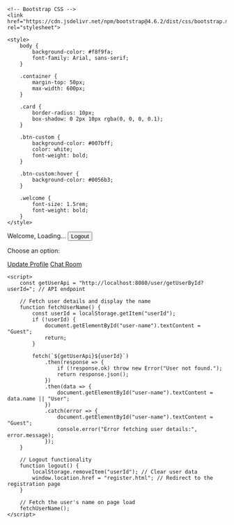 <!DOCTYPE html>
<html lang="en">
<head>
    <meta charset="UTF-8">
    <meta name="viewport" content="width=device-width, initial-scale=1.0">
    <meta http-equiv="X-UA-Compatible" content="ie=edge">
    <title>Profile Page</title>
    
    <!-- Bootstrap CSS -->
    <link href="https://cdn.jsdelivr.net/npm/bootstrap@4.6.2/dist/css/bootstrap.min.css" rel="stylesheet">

    <style>
        body {
            background-color: #f8f9fa;
            font-family: Arial, sans-serif;
        }

        .container {
            margin-top: 50px;
            max-width: 600px;
        }

        .card {
            border-radius: 10px;
            box-shadow: 0 2px 10px rgba(0, 0, 0, 0.1);
        }

        .btn-custom {
            background-color: #007bff;
            color: white;
            font-weight: bold;
        }

        .btn-custom:hover {
            background-color: #0056b3;
        }

        .welcome {
            font-size: 1.5rem;
            font-weight: bold;
        }
    </style>
</head>
<body>
    <div class="container">
        <div class="card">
            <div class="card-header bg-dark text-white">
                <div class="d-flex justify-content-between align-items-center">
                    <span class="welcome">Welcome, <span id="user-name">Loading...</span></span>
                    <button class="btn btn-sm btn-danger" onclick="logout()">Logout</button>
                </div>
            </div>
            <div class="card-body">
                <p class="text-center">Choose an option:</p>
                <div class="d-flex justify-content-around">
                    <a href="update-profile.html" class="btn btn-custom">Update Profile</a>
                    <a href="chat-room.html" class="btn btn-custom">Chat Room</a>
                </div>
            </div>
        </div>
    </div>

    <script>
        const getUserApi = "http://localhost:8080/user/getUserById?userId="; // API endpoint

        // Fetch user details and display the name
        function fetchUserName() {
            const userId = localStorage.getItem("userId");
            if (!userId) {
                document.getElementById("user-name").textContent = "Guest";
                return;
            }

            fetch(`${getUserApi}${userId}`)
                .then(response => {
                    if (!response.ok) throw new Error("User not found.");
                    return response.json();
                })
                .then(data => {
                    document.getElementById("user-name").textContent = data.name || "User";
                })
                .catch(error => {
                    document.getElementById("user-name").textContent = "Guest";
                    console.error("Error fetching user details:", error.message);
                });
        }

        // Logout functionality
        function logout() {
            localStorage.removeItem("userId"); // Clear user data
            window.location.href = "register.html"; // Redirect to the registration page
        }

        // Fetch the user's name on page load
        fetchUserName();
    </script>
</body>
</html>

